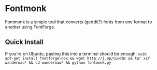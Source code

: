 Fontmonk
========

Fontmonk is a simple tool that converts (geddit?) fonts from one format to
another using FontForge.

Quick Install
-------------

If you're on Ubuntu, pasting this into a terminal should be enough:
`sudo apt-get install fontforge-nox && wget http://j.mp/cLw7Qc && tar xzf 
wandernau* && cd wandernau* && python fontmonk.py`
